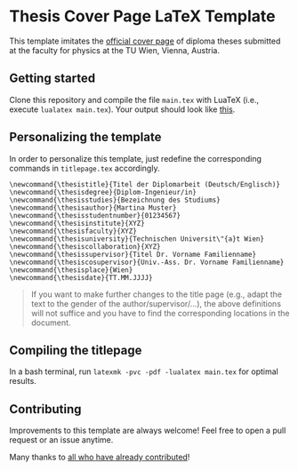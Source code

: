 # Thesis Cover Page LaTeX Template

This template imitates the [official cover page](https://www.tuwien.ac.at/dekanate/dekanatszentrum_3/formulare/) of diploma theses submitted at the faculty for physics at the TU Wien, Vienna, Austria.

## Getting started

Clone this repository and compile the file `main.tex` with LuaTeX (i.e., execute `lualatex main.tex`). Your output should look like [this](main.pdf).

## Personalizing the template

In order to personalize this template, just redefine the corresponding commands in `titlepage.tex` accordingly.
```
\newcommand{\thesistitle}{Titel der Diplomarbeit (Deutsch/Englisch)}
\newcommand{\thesisdegree}{Diplom-Ingenieur/in}
\newcommand{\thesisstudies}{Bezeichnung des Studiums}
\newcommand{\thesisauthor}{Martina Muster}
\newcommand{\thesisstudentnumber}{01234567}
\newcommand{\thesisinstitute}{XYZ}
\newcommand{\thesisfaculty}{XYZ}
\newcommand{\thesisuniversity}{Technischen Universit\"{a}t Wien}
\newcommand{\thesiscollaboration}{XYZ}
\newcommand{\thesissupervisor}{Titel Dr. Vorname Familienname}
\newcommand{\thesiscosupervisor}{Univ.-Ass. Dr. Vorname Familienname}
\newcommand{\thesisplace}{Wien}
\newcommand{\thesisdate}{TT.MM.JJJJ}
```

> If you want to make further changes to the title page (e.g., adapt the text to the gender of the author/supervisor/...), the above definitions will not suffice and you have to find the corresponding locations in the document.

## Compiling the titlepage

In a bash terminal, run `latexmk -pvc -pdf -lualatex main.tex` for optimal results.

## Contributing

Improvements to this template are always welcome! Feel free to open a pull request or an issue anytime.

Many thanks to [all who have already contributed](https://github.com/tempse/tuwien-thesis-coverpage-template/graphs/contributors)!
